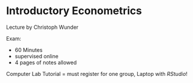 # Introductory Econometrics

Lecture by Christoph Wunder

Exam:

- 60 Minutes
- supervised online
- 4 pages of notes allowed



Computer Lab Tutorial = must register for one group, Laptop with *RStudio*!
